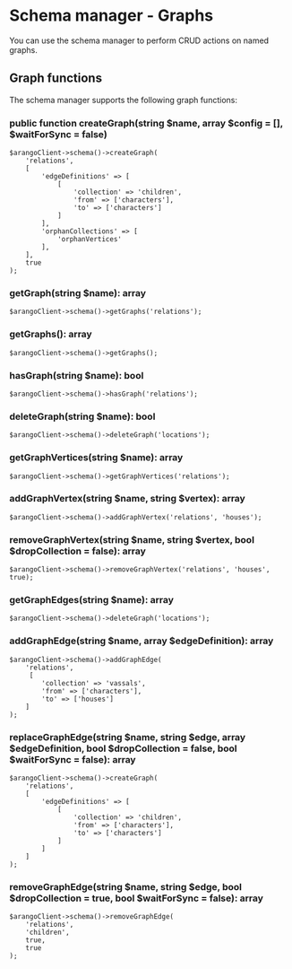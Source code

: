 # Schema manager - Graphs
You can use the schema manager to perform CRUD actions on named graphs.

## Graph functions
The schema manager supports the following graph functions:

###  public function createGraph(string $name, array $config = [], $waitForSync = false)
```
$arangoClient->schema()->createGraph(
    'relations',
    [
        'edgeDefinitions' => [
            [
                'collection' => 'children',
                'from' => ['characters'],
                'to' => ['characters']
            ]
        ],
        'orphanCollections' => [
            'orphanVertices'
        ],
    ],
    true
);
```

###  getGraph(string $name): array
```
$arangoClient->schema()->getGraphs('relations');
```

###  getGraphs(): array
```
$arangoClient->schema()->getGraphs();
```

###  hasGraph(string $name): bool
```
$arangoClient->schema()->hasGraph('relations');
```

###  deleteGraph(string $name): bool
```
$arangoClient->schema()->deleteGraph('locations');
```

###  getGraphVertices(string $name): array
```
$arangoClient->schema()->getGraphVertices('relations');
```

###  addGraphVertex(string $name, string $vertex): array
```
$arangoClient->schema()->addGraphVertex('relations', 'houses');
```

###  removeGraphVertex(string $name, string $vertex, bool $dropCollection = false): array
```
$arangoClient->schema()->removeGraphVertex('relations', 'houses', true);
```

###  getGraphEdges(string $name): array
```
$arangoClient->schema()->deleteGraph('locations');
```

###  addGraphEdge(string $name, array $edgeDefinition): array
```
$arangoClient->schema()->addGraphEdge(
    'relations', 
     [
        'collection' => 'vassals',
        'from' => ['characters'],
        'to' => ['houses']
    ]
);
```

###  replaceGraphEdge(string $name, string $edge, array $edgeDefinition, bool $dropCollection = false, bool $waitForSync = false): array 
```
$arangoClient->schema()->createGraph(
    'relations',
    [
        'edgeDefinitions' => [
            [
                'collection' => 'children',
                'from' => ['characters'],
                'to' => ['characters']
            ]
        ]
    ]
);
```

###  removeGraphEdge(string $name, string $edge, bool $dropCollection = true, bool $waitForSync = false): array
```
$arangoClient->schema()->removeGraphEdge(
    'relations',
    'children',
    true,
    true
);
```

